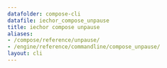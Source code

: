 ```yaml
---
datafolder: compose-cli
datafile: iechor_compose_unpause
title: iechor compose unpause
aliases:
- /compose/reference/unpause/
- /engine/reference/commandline/compose_unpause/
layout: cli
---
```


<!--
Sorry, but the contents of this page are automatically generated from
iEchor's source code. If you want to suggest a change to the text that appears
here, you'll need to find the string by searching this repo:
https://github.com/iechor/compose
-->
